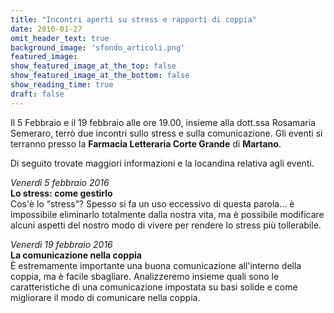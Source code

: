 ```yaml
---
title: "Incontri aperti su stress e rapporti di coppia"
date: 2016-01-27
omit_header_text: true
background_image: 'sfondo_articoli.png'
featured_image: 
show_featured_image_at_the_top: false
show_featured_image_at_the_bottom: false
show_reading_time: true
draft: false
---
```


Il 5 Febbraio e il 19 febbraio alle ore 19.00, insieme alla dott.ssa Rosamaria
Semeraro, terrò due incontri sullo stress e sulla comunicazione. Gli eventi si
terranno presso la **Farmacia Letteraria Corte Grande** di **Martano**.  
  
Di seguito trovate maggiori informazioni e la locandina relativa agli eventi.  
  
_Venerdì 5 febbraio 2016_  
 **Lo stress: come gestirlo**  
Cos'è lo “stress”? Spesso si fa un uso eccessivo di questa parola… è
impossibile eliminarlo totalmente dalla nostra vita, ma è possibile modificare
alcuni aspetti del nostro modo di vivere per rendere lo stress più
tollerabile.​  
  
_Venerdì 19 febbraio 2016_  
 **La comunicazione nella coppia**  
È estremamente importante una buona comunicazione all'interno della coppia, ma
è facile sbagliare. Analizzeremo insieme quali sono le caratteristiche di una
comunicazione impostata su basi solide e come migliorare il modo di comunicare
nella coppia.

